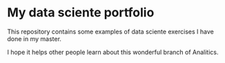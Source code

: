 # My data sciente portfolio

This repository contains some examples of data sciente exercises I have done in my master.

I hope it helps other people learn about this wonderful branch of Analitics.

